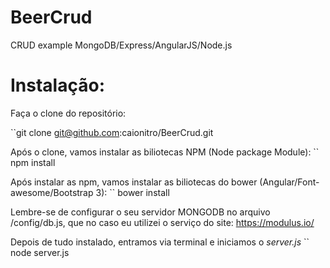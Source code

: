 BeerCrud
========

CRUD example MongoDB/Express/AngularJS/Node.js


<h1>Instalação:</h1>
Faça o clone do repositório:

``git clone git@github.com:caionitro/BeerCrud.git

Após o clone, vamos instalar as biliotecas NPM (Node package Module):
`` npm install

Após instalar as npm, vamos instalar as biliotecas do bower (Angular/Font-awesome/Bootstrap 3):
`` bower install

Lembre-se de configurar o seu servidor MONGODB no arquivo /config/db.js, 
que no caso eu utilizei o serviço do site: https://modulus.io/

Depois de tudo instalado, entramos via terminal e iniciamos o <i>server.js</i>
`` node server.js